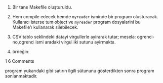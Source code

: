 1. Bir tane Makefile oluşturuldu.
2. Hem compile edecek hemde ``myreader`` isminde bir program olusturacak. Kullanıcı isterse tum object ve ``myreader`` program dosyalarini bu Makefile'ı kullanarak silebilecek.
    

    
4. CSV tablo seklindeki datayi virgullerle ayirarak tutar; mesela: ogrenci-no,ogrenci ismi aradaki virgul iki sutunu ayirmakta.
5. örneğin:

1 6
Comments

program yukarıdaki gibi satırın ilgili sütununu gösterdikten sonra program sonlanmaktadir.










